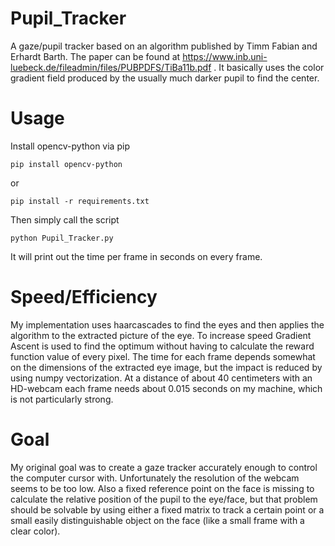 # Pupil_Tracker
A gaze/pupil tracker based on an algorithm published by Timm Fabian and Erhardt Barth. The paper can be found at https://www.inb.uni-luebeck.de/fileadmin/files/PUBPDFS/TiBa11b.pdf . It basically uses the color gradient field produced by the usually much darker pupil to find the center.

# Usage
Install opencv-python via pip
````
pip install opencv-python
````
or
````
pip install -r requirements.txt
````

Then simply call the script
````
python Pupil_Tracker.py
````
It will print out the time per frame in seconds on every frame.

# Speed/Efficiency
My implementation uses haarcascades to find the eyes and then applies the algorithm to the extracted picture of the eye. To increase speed Gradient Ascent is used to find the optimum without having to calculate the reward function value of every pixel. The time for each frame depends somewhat on the dimensions of the extracted eye image, but the impact is reduced by using numpy vectorization. At a distance of about 40 centimeters with an HD-webcam each frame needs about 0.015 seconds on my machine, which is not particularly strong.

# Goal
My original goal was to create a gaze tracker accurately enough to control the computer cursor with. Unfortunately the resolution of the webcam seems to be too low. Also a fixed reference point on the face is missing to calculate the relative position of the pupil to the eye/face, but that problem should be solvable by using either a fixed matrix to track a certain point or a small easily distinguishable object on the face (like a small frame with a clear color).
